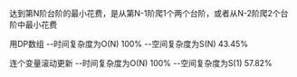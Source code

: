 达到第N阶台阶的最小花费，是从第N-1阶爬1个两个台阶，或者从N-2阶爬2个台阶中最小花费

用DP数组
--时间复杂度为O(N) 100%
--空间复杂度为S(N) 43.45%

连个变量滚动更新
--时间复杂度为O(N) 100%
--空间复杂度为S(1) 57.82%